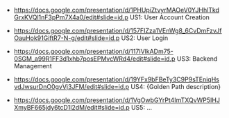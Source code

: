  - <https://docs.google.com/presentation/d/1PHUpiZtvyrMAOeV0YJHhlTkdGrxKVQl1nF3pPm7X4a0/edit#slide=id.p> US1: User Account Creation

 - <https://docs.google.com/presentation/d/157FIZza1VEnWg8_6CvDmFzvJfOauHok91GiftR7-N-g/edit#slide=id.p> US2: User Login


 - <https://docs.google.com/presentation/d/117IVlkADm75-0SGM_a99R1FF3d1xhb7posEPMvcWRd4/edit#slide=id.p> US3: Backend Management


 - <https://docs.google.com/presentation/d/19YFx9bFBeTy3C9P9sTEniqHsvdJwsurDnO0gvVj3JFM/edit#slide=id.p> US4: {Golden Path description}


 - <https://docs.google.com/presentation/d/1VgOwbGYrPt4ImTXQvWP5IHJXmyBF665jdy6tcD1l2dM/edit#slide=id.p> US5: …
